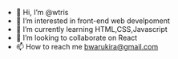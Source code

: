 - 👋 Hi, I’m @wtris
- 👀 I’m interested in front-end web develpoment
- 🌱 I’m currently learning HTML,CSS,Javascript
- 💞️ I’m looking to collaborate on React
- 📫 How to reach me bwarukira@gmail.com

<!---
wtris/wtris is a ✨ special ✨ repository because its `README.md` (this file) appears on your GitHub profile.
You can click the Preview link to take a look at your changes.
--->
